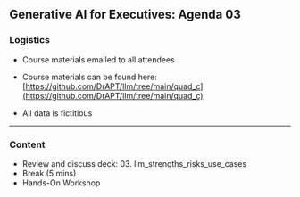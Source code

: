 ## Generative AI for Executives: Agenda 03


### Logistics

- Course materials emailed to all attendees

- Course materials can be found here:  
  [https://github.com/DrAPT/llm/tree/main/quad_c](https://github.com/DrAPT/llm/tree/main/quad_c)

- All data is fictitious


---

### Content

- Review and discuss deck: 03. llm_strengths_risks_use_cases
- Break (5 mins)
- Hands-On Workshop 
